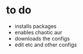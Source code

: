 # to do
- installs packages
- enables chaotic aur
- downloads the configs
- edit etc and other configs
